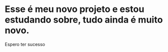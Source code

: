 <h1> Esse é meu novo projeto e estou estudando sobre, tudo ainda é muito novo. </h1>
Espero ter sucesso
